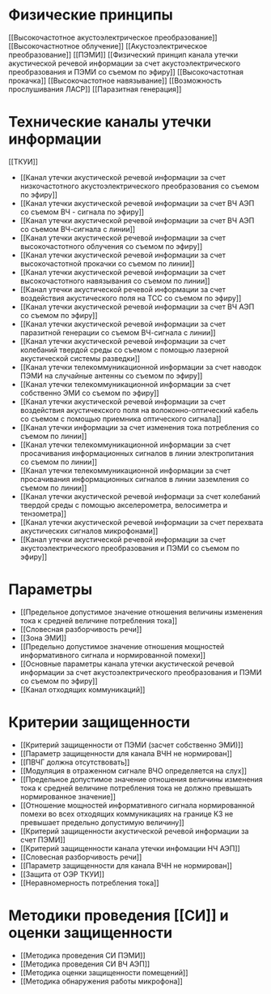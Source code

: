 

# Физические принципы
[[Высокочастотное акустоэлектрическое преобразование]]
[[Высокочастнотное облучение]]
[[Акустоэлектрическое преобразование]]
[[ПЭМИ]]
[[Физический принцип канала утечки акустической речевой информации за счет акустоэлектрического преобразования и ПЭМИ со съемом по эфиру]]
[[Высокочастотная прокачка]]
[[Высокочастотное навязывание]]
[[Возможность прослушивания ЛАСР]]
[[Паразитная генерация]]


# Технические каналы утечки информации
[[ТКУИ]]

- [[Канал утечки акустической речевой информации за счет низкочастотного акустоэлектрического преобразования со съемом по эфиру]]
- [[Канал утечки акустической речевой информации за счет ВЧ АЭП со съемом ВЧ - сигнала по эфиру]]
- [[Канал утечки акустической речевой информации за счет ВЧ АЭП со съемом ВЧ-сигнала с линии]]
- [[Канал утечки акустической речевой информации за счет высокочастотного облучения со съемом по эфиру]]
- [[Канал утечки акустической речевой информации за счет высокочастотной прокачки со съемом по линии]]
- [[Канал утечки акустической речевой информации за счет высокочастотного навязывания со съемом по линии]]
- [[Канал утечки акустической речевой информации за счет воздействия акустического поля на ТСС со съемом по эфиру]]
- [[Канал утечки акустической речевой информации за счет ВЧ АЭП со съемом по эфиру]]
- [[Канал утечки акустической речевой информации  за счет паразитной генерации со съемом ВЧ-сигнала с линии]]	
- [[Канал утечки акустической речевой информации за счет колебаний твердой среды со съемом с помощью лазерной акустической системы разведки]]
- [[Канал утечки телекоммуникационной информации за счет наводок ПЭМИ на случайные антенны со съемом по эфиру]]
- [[Канал утечки телекоммуникационной информации за счет собственно ЭМИ со съемом по эфиру]]
- [[Канал утечки акустической речевой информации за счет воздействия акустичекского поля на волоконно-оптический кабель со съемом с помощью приемника оптического сигнала]]
- [[Канал утечки информации за счет изменения тока потребления со съемом по линии]]
- [[Канал утечки телекоммуникационной информации за счет просачивания информационных сигналов в линии электропитания со съемом по линии]]
- [[Канал утечки телекоммуникационной информации за счет просачивания информационных сигналов в линии заземления со съемом по линии]]
- [[Канал утечки акустической речевой информаци за счет колебаний твердой среды с помощью акселерометра, велосиметра и тензометра]]
- [[Канал утечки акустической речевой информации за счет перехвата акустических сигналов микрофонами]]
- [[Канал утечки акустической речевой информации за счет акустоэлектрического преобразования и ПЭМИ со съемом по эфиру]]

# Параметры
- [[Предельное допустимое значение отношения величины изменения тока к средней величине потребления тока]]
- [[Словесная разборчивость речи]]
- [[Зона ЭМИ]]
- [[Предельно допустимое значение отношения мощностей информативного сигнала и нормированной помехи]]
- [[Основные параметры канала утечки акустической речевой информации за счет акустоэлектрического преобразования и ПЭМИ со съемом по эфиру]]
- [[Канал отходящих коммуникаций]]


# Критерии защищенности
- [[Критерий защищенности от ПЭМИ (засчет собственно ЭМИ)]]
- [[Параметр защищенности для канала ВЧН не нормирован]]
- [[ПВЧГ должна отсутствовать]]
- [[Модуляция в отраженном сигнале ВЧО определяется на слух]]
- [[Предельное допустимое значение отношения величины изменения тока к средней величине потребления тока не должно превышать нормированное значение]]
- [[Отношение мощностей информативного сигнала нормированной помехи во всех отходящих коммуникациях на границе КЗ не превышает предельно допустимую величину]]
- [[Критерий защищенности акустической речевой информации за счет ПЭМИ]]
- [[Критерий защищенности канала утечки инфомации НЧ АЭП]]
- [[Словесная разборчивость речи]]
- [[Параметр защищенности для канала ВЧН не нормирован]]
- [[Защита от ОЭР ТКУИ]]
- [[Неравномерность потребления тока]]

# Методики проведения [[СИ]] и оценки защищенности
- [[Методика проведения СИ ПЭМИ]]
- [[Методика проведения СИ ВЧ АЭП]]
- [[Методика оценки защищенности помещений]]
- [[Методика обнаружения работы микрофона]]